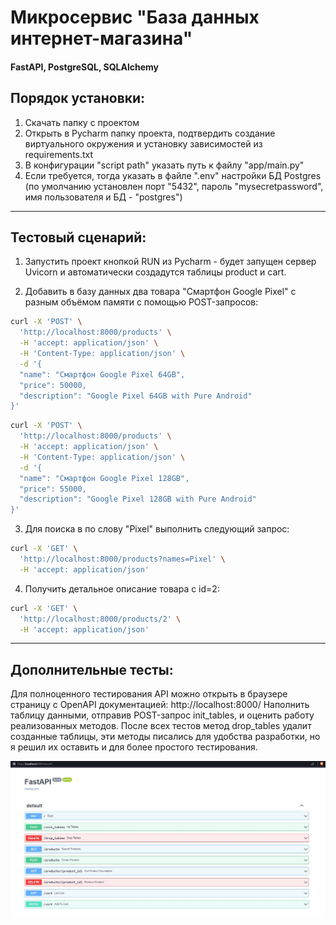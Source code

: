 # Микросервис "База данных интернет-магазина"

#### FastAPI, PostgreSQL, SQLAlchemy
## Порядок установки:

1. Скачать папку с проектом
2. Открыть в Pycharm папку проекта, подтвердить создание виртуального окружения и установку зависимостей из requirements.txt
3. В конфигурации "script path" указать путь к файлу "app/main.py"
4. Если требуется, тогда указать в файле ".env" настройки БД Postgres (по умолчанию установлен порт "5432", пароль "mysecretpassword", имя пользователя и БД - "postgres")

___

## Тестовый сценарий:

1. Запустить проект кнопкой RUN из Pycharm - будет запущен сервер Uvicorn и автоматически создадутся таблицы product и cart.

2. Добавить в базу данных два товара "Смартфон Google Pixel" с разным объёмом памяти с помощью POST-запросов:
```sh
curl -X 'POST' \
  'http://localhost:8000/products' \
  -H 'accept: application/json' \
  -H 'Content-Type: application/json' \
  -d '{
  "name": "Смартфон Google Pixel 64GB",
  "price": 50000,
  "description": "Google Pixel 64GB with Pure Android"
}'
```
```sh
curl -X 'POST' \
  'http://localhost:8000/products' \
  -H 'accept: application/json' \
  -H 'Content-Type: application/json' \
  -d '{
  "name": "Смартфон Google Pixel 128GB",
  "price": 55000,
  "description": "Google Pixel 128GB with Pure Android"
}'
```

3. Для поиска в по слову "Pixel" выполнить следующий запрос:
```sh
curl -X 'GET' \
  'http://localhost:8000/products?names=Pixel' \
  -H 'accept: application/json'
```

4. Получить детальное описание товара с id=2:
```sh
curl -X 'GET' \
  'http://localhost:8000/products/2' \
  -H 'accept: application/json'
```



___

## Дополнительные тесты:
Для полноценного тестирования API можно открыть в браузере страницу с OpenAPI документацией: http://localhost:8000/ 
Наполнить таблицу данными, отправив POST-запрос init_tables, и оценить работу реализованных методов.
После всех тестов метод drop_tables удалит созданные таблицы, эти методы писались для удобства разработки, но я решил их оставить и для более простого тестирования.

![](/images/methods.JPG)

